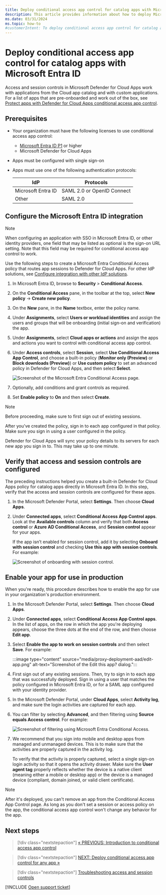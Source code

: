 ```yaml
---
title: Deploy conditional access app control for catalog apps with Microsoft Entra ID | Microsoft Defender for Cloud Apps
description: This article provides information about how to deploy Microsoft Defender for Cloud Apps conditional access app control for catalog apps with Microsoft Entra ID.
ms.date: 03/31/2024
ms.topic: how-to
#customerIntent: To deploy conditional access app control for catalog apps with Microsoft Entra ID
---
```


# Deploy conditional access app control for catalog apps with Microsoft Entra ID

Access and session controls in Microsoft Defender for Cloud Apps work with applications from the Cloud app catalog and with custom applications. For a list of apps that are pre-onboarded and work out of the box, see [Protect apps with Defender for Cloud Apps conditional access app control](proxy-intro-aad.md#pre-onboarded-apps).

## Prerequisites

- Your organization must have the following licenses to use conditional access app control:

  - [Microsoft Entra ID P1](/azure/active-directory/fundamentals/license-users-groups) or higher
  - Microsoft Defender for Cloud Apps

- Apps must be configured with single sign-on
- Apps must use one of the following authentication protocols:

   |IdP|Protocols|
   |---|---|
   |Microsoft Entra ID|SAML 2.0 or OpenID Connect|
   |Other|SAML 2.0|

<a name='configure-integration-with-azure-ad'></a>

## Configure the Microsoft Entra ID integration

> [!NOTE]
> When configuring an application with SSO in Microsoft Entra ID, or other identity providers, one field that may be listed as optional is the sign-on URL setting. Note that this field may be required for conditional access app control to work.

Use the following steps to create a Microsoft Entra Conditional Access policy that routes app sessions to Defender for Cloud Apps. For other IdP solutions, see [Configure integration with other IdP solutions](proxy-deployment-featured-idp.md).

1. In Microsoft Entra ID, browse to **Security** > **Conditional Access**.
1. On the **Conditional Access** pane, in the toolbar at the top, select **New policy** -> **Create new policy**.
1. On the **New** pane, in the **Name** textbox, enter the policy name.
1. Under **Assignments**, select **Users or workload identities** and assign the users and groups that will be onboarding (initial sign-on and verification) the app.
1. Under **Assignments**, select **Cloud apps or actions** and assign the apps and actions you want to control with conditional access app control.
1. Under **Access controls**, select **Session**, select **Use Conditional Access App Control**, and choose a built-in policy (**Monitor only (Preview)** or **Block downloads (Preview)**) or **Use custom policy** to set an advanced policy in Defender for Cloud Apps, and then select **Select**.

    ![Screenshot of the Microsoft Entra Conditional Access page.](media/azure-ad-caac-policy.png)

1. Optionally, add conditions and grant controls as required.
1. Set **Enable policy** to **On** and then select **Create**.

> [!NOTE]
> Before proceeding, make sure to first sign out of existing sessions.

After you've created the policy, sign in to each app configured in that policy. Make sure you sign in using a user configured in the policy.

Defender for Cloud Apps will sync your policy details to its servers for each new app you sign in to. This may take up to one minute.

## Verify that access and session controls are configured

The preceding instructions helped you create a built-in Defender for Cloud Apps policy for catalog apps directly in Microsoft Entra ID. In this step, verify that the access and session controls are configured for these apps.

1. In the Microsoft Defender Portal, select **Settings**. Then choose **Cloud Apps**.

1. Under **Connected apps**, select **Conditional Access App Control apps**. Look at the **Available controls** column and verify that both **Access control** or **Azure AD Conditional Access**, and **Session control** appear for your apps.

   If the app isn’t enabled for session control, add it by selecting **Onboard with session control** and checking **Use this app with session controls**. For example:

    ![Screenshot of onboarding with session control.](media/proxy-deployment-aad/onboard-with-session-control.png)

## Enable your app for use in production

When you're ready, this procedure describes how to enable the app for use in your organization's production environment.

1. In the Microsoft Defender Portal, select **Settings**. Then choose **Cloud Apps**.

1. Under **Connected apps**, select **Conditional Access App Control apps**. In the list of apps, on the row in which the app you're deploying appears, choose the three dots at the end of the row, and then choose **Edit app**.

1. Select **Enable the app to work on session controls** and then select **Save**. For example:

   :::image type="content" source="media/proxy-deployment-aad/edit-app.png" alt-text="Screenshot of the Edit this app? dialog.":::

1. First sign out of any existing sessions. Then, try to sign in to each app that was successfully deployed. Sign in using a user that matches the policy configured in Microsoft Entra ID, or for a SAML app configured with your identity provider.

1. In the Microsoft Defender Portal, under **Cloud Apps**, select **Activity log**, and make sure the login activities are captured for each app.

1. You can filter by selecting **Advanced**, and then filtering using **Source equals Access control**. For example:

    ![Screenshot of filtering using Microsoft Entra Conditional Access.](media/sso-logon.png)

1. We recommend that you sign into mobile and desktop apps from managed and unmanaged devices. This is to make sure that the activities are properly captured in the activity log.  

   To verify that the activity is properly captured, select a single sign-on login activity so that it opens the activity drawer. Make sure the **User agent tag** properly reflects whether the device is a native client (meaning either a mobile or desktop app) or the device is a managed device (compliant, domain joined, or valid client certificate).

> [!NOTE]
> After it's deployed, you can't remove an app from the Conditional Access App Control page. As long as you don't set a session or access policy on the app, the conditional access app control won't change any behavior for the app.

## Next steps

> [!div class="nextstepaction"]
> [« PREVIOUS: Introduction to conditional access app control](proxy-intro-aad.md)

> [!div class="nextstepaction"]
> [NEXT: Deploy conditional access app control for any app »](proxy-deployment-any-app.md)

> [!div class="nextstepaction"]
> [Troubleshooting access and session controls](troubleshooting-proxy.md)

[!INCLUDE [Open support ticket](includes/support.md)]
